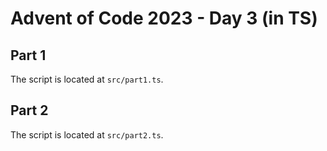 # Advent of Code 2023 - Day 3 (in TS)

## Part 1

The script is located at `src/part1.ts`.

## Part 2

The script is located at `src/part2.ts`.
